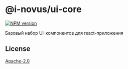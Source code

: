 # @i-novus/ui-core

[![NPM version](https://img.shields.io/npm/v/@i-novus/ui-core.svg)](https://www.npmjs.org/package/@i-novus/ui-core)

Базовый набор UI-компонентов для react-приложения


## License

[Apache-2.0](./LICENSE)

